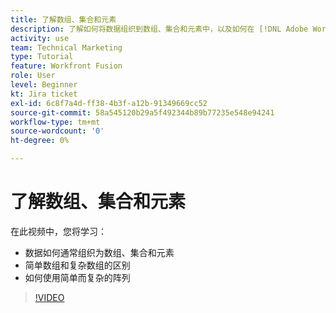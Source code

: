 ```yaml
---
title: 了解数组、集合和元素
description: 了解如何将数据组织到数组、集合和元素中，以及如何在 [!DNL Adobe Workfront Fusion].
activity: use
team: Technical Marketing
type: Tutorial
feature: Workfront Fusion
role: User
level: Beginner
kt: Jira ticket
exl-id: 6c8f7a4d-ff38-4b3f-a12b-91349669cc52
source-git-commit: 58a545120b29a5f492344b89b77235e548e94241
workflow-type: tm+mt
source-wordcount: '0'
ht-degree: 0%

---
```


# 了解数组、集合和元素

在此视频中，您将学习：

* 数据如何通常组织为数组、集合和元素
* 简单数组和复杂数组的区别
* 如何使用简单而复杂的阵列

>[!VIDEO](https://video.tv.adobe.com/v/335298/?quality=12)
